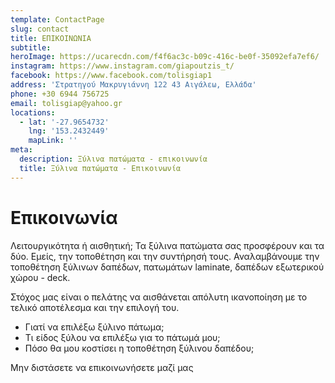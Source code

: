 ```yaml
---
template: ContactPage
slug: contact
title: ΕΠΙΚΟΙΝΩΝΙΑ
subtitle:
heroImage: https://ucarecdn.com/f4f6ac3c-b09c-416c-be0f-35092efa7ef6/
instagram: https://www.instagram.com/giapoutzis_t/
facebook: https://www.facebook.com/tolisgiap1
address: 'Στρατηγού Μακρυγιάννη 122 43 Αιγάλεω, Ελλάδα'
phone: +30 6944 756725
email: tolisgiap@yahoo.gr
locations:
  - lat: '-27.9654732'
    lng: '153.2432449'
    mapLink: ''
meta:
  description: Ξύλινα πατώματα - επικοινωνία
  title: Ξύλινα πατώματα - Επικοινωνία
---
```


# Επικοινωνία

Λειτουργικότητα ή αισθητική; Τα ξύλινα πατώματα σας προσφέρουν και τα δύο. Εμείς, την τοποθέτηση και την συντήρησή τους. Αναλαμβάνουμε την τοποθέτηση ξύλινων δαπέδων, πατωμάτων laminate, δαπέδων εξωτερικού χώρου - deck.

Στόχος μας είναι ο πελάτης να αισθάνεται απόλυτη ικανοποίηση με το τελικό αποτέλεσμα και την επιλογή του.

- Γιατί να επιλέξω ξύλινο πάτωμα;
- Τι είδος ξύλου να επιλέξω για το πάτωμά μου;
- Πόσο θα μου κοστίσει η τοποθέτηση ξύλινου δαπέδου;

Μην διστάσετε να επικοινωνήσετε μαζί μας
